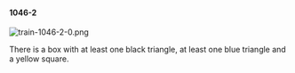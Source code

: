 #### 1046-2
![train-1046-2-0.png](https://github.com/lil-lab/nlvr/raw/master/nlvr/train/images/29/train-1046-2-0.png "train-1046-2-0.png")

There is a box with at least one black triangle, at least one blue triangle and a yellow square.